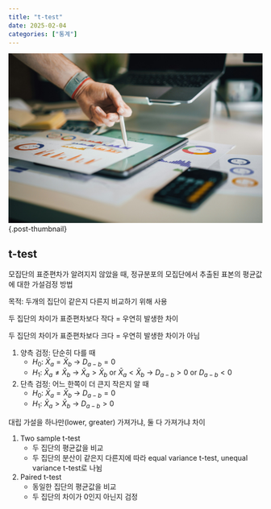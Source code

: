 ```yaml
---
title: "t-test"
date: 2025-02-04
categories: ["통계"]
---
```


![](/img/stat-thumb.jpg){.post-thumbnail}

## t-test

모집단의 표준편차가 알려지지 않았을 때, 정규분포의 모집단에서 추출된 표본의 평균값에 대한 가설검정 방법

목적: 두개의 집단이 같은지 다른지 비교하기 위해 사용

두 집단의 차이가 표준편차보다 작다 = 우연히 발생한 차이

두 집단의 차이가 표준편차보다 크다 = 우연히 발생한 차이가 아님

1. 양측 검정: 단순히 다를 때
    - $H_0$: $\bar{X}_a = \bar{X}_b$ → $D_{a-b} = 0$
    - $H_1$: $\bar{X}_a ≠ \bar{X}_b$ → $\bar{X}_a > \bar{X}_b$ or $\bar{X}_a < \bar{X}_b$ → $D_{a-b} > 0$ or $D_{a-b} < 0$
1. 단측 검정: 어느 한쪽이 더 큰지 작은지 알 때
    - $H_0$: $\bar{X}_a = \bar{X}_b$ → $D_{a-b} = 0$
    - $H_1$: $\bar{X}_a > \bar{X}_b$ → $D_{a-b} > 0$

대립 가설을 하나만(lower, greater) 가져가냐, 둘 다 가져가냐 차이

1. Two sample t-test
    - 두 집단의 평균값을 비교
    - 두 집단의 분산이 같은지 다른지에 따라 equal variance t-test, unequal variance t-test로 나뉨
1. Paired t-test
    - 동일한 집단의 평균값을 비교
    - 두 집단의 차이가 0인지 아닌지 검정

